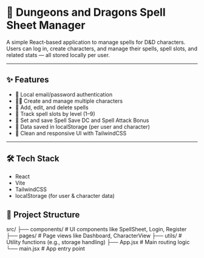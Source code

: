 # 🐉 Dungeons and Dragons Spell Sheet Manager

A simple React-based application to manage spells for D&D characters. Users can log in, create characters, and manage their spells, spell slots, and related stats — all stored locally per user.

---

## ✨ Features

- 🔐 Local email/password authentication
- 🧝‍♂️ Create and manage multiple characters
- 📜 Add, edit, and delete spells
- 🔢 Track spell slots by level (1–9)
- 🎯 Set and save Spell Save DC and Spell Attack Bonus
- 💾 Data saved in localStorage (per user and character)
- 🎨 Clean and responsive UI with TailwindCSS

---

## 🛠 Tech Stack
 
 - React
 - Vite
 - TailwindCSS
 - localStorage (for user & character data)

## 📂 Project Structure

src/
├── components/ # UI components like SpellSheet, Login, Register
├── pages/ # Page views like Dashboard, CharacterView
├── utils/ # Utility functions (e.g., storage handling)
├── App.jsx # Main routing logic
└── main.jsx # App entry point


